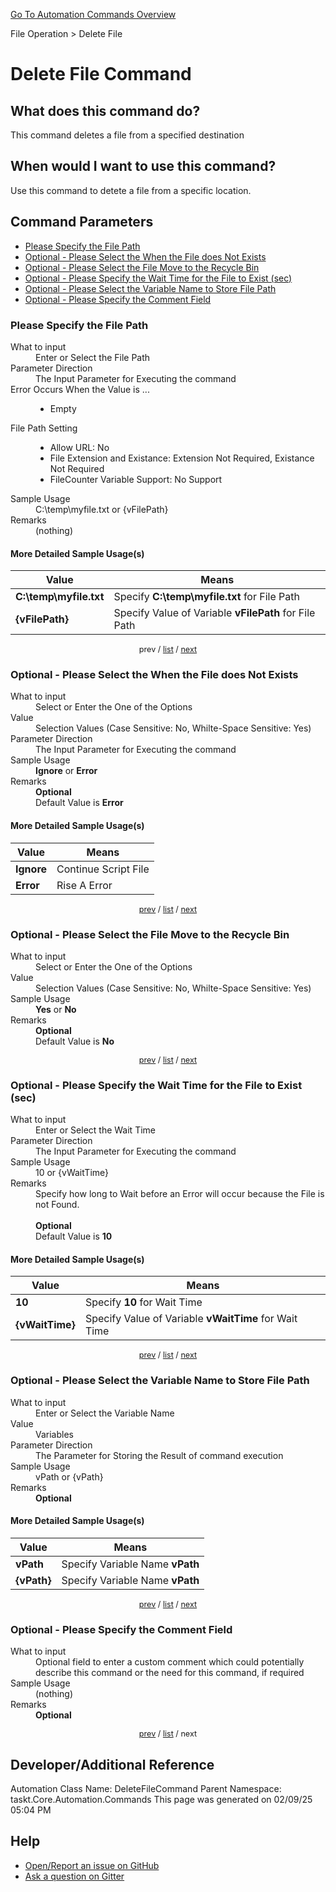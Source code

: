 <!--TITLE: Delete File Command -->
<!-- SUBTITLE: a command in the File Operation group. -->
[Go To Automation Commands Overview](/automation-commands.md)


File Operation &gt; Delete File


# Delete File Command


## What does this command do?
This command deletes a file from a specified destination


## When would I want to use this command?
Use this command to detete a file from a specific location.


<a id="param_list"></a>
## Command Parameters
- [Please Specify the File Path](#param_0)
- [Optional - Please Select the When the File does Not Exists](#param_1)
- [Optional - Please Select the File Move to the Recycle Bin](#param_2)
- [Optional - Please Specify the Wait Time for the File to Exist (sec)](#param_3)
- [Optional - Please Select the Variable Name to Store File Path](#param_4)
- [Optional - Please Specify the Comment Field](#param_5)


<a id="param_0"></a>
### Please Specify the File Path


<dl>
<dt>What to input</dt><dd>Enter or Select the File Path</dd>
<dt>Parameter Direction</dt><dd>The Input Parameter for Executing the command</dd>
<dt>Error Occurs When the Value is ...</dt><dd><ul>
<li>Empty</li>
</ul></dd>
<dt>File Path Setting</dt><dd><ul><li>Allow URL: No</li><li>File Extension and Existance: Extension <string>Not</string> Required, Existance <string>Not</string> Required</li><li>FileCounter Variable Support: No Support</li></ul></dd>
<dt>Sample Usage</dt><dd>C:\temp\myfile.txt or {vFilePath}</dd>
<dt>Remarks</dt><dd>(nothing)</dd>
</dl>




#### More Detailed Sample Usage(s)
| Value | Means |
|---|---|
| <strong>C:\temp\myfile.txt</strong> | Specify **C:\temp\myfile.txt** for File Path |
| <strong>{vFilePath}</strong> | Specify Value of Variable **vFilePath** for File Path |


<div style="font-size: 90%; text-align: center">


prev / [list](#param_list) / [next](#param_1)


</div>


<a id="param_1"></a>
### Optional - Please Select the When the File does Not Exists


<dl>
<dt>What to input</dt><dd>Select or Enter the One of the Options</dd>
<dt>Value</dt><dd>Selection Values (Case Sensitive: No, Whilte-Space Sensitive: Yes)</dd>
<dt>Parameter Direction</dt><dd>The Input Parameter for Executing the command</dd>
<dt>Sample Usage</dt><dd><strong>Ignore</strong> or  <strong>Error</strong></dd>
<dt>Remarks</dt><dd><strong>Optional</strong><br>Default Value is <strong>Error</strong></dd>
</dl>




#### More Detailed Sample Usage(s)
| Value | Means |
|---|---|
| <strong>Ignore</strong> | Continue Script File |
| <strong>Error</strong> | Rise A Error |


<div style="font-size: 90%; text-align: center">


[prev](#param_1) / [list](#param_list) / [next](#param_2)


</div>


<a id="param_2"></a>
### Optional - Please Select the File Move to the Recycle Bin


<dl>
<dt>What to input</dt><dd>Select or Enter the One of the Options</dd>
<dt>Value</dt><dd>Selection Values (Case Sensitive: No, Whilte-Space Sensitive: Yes)</dd>
<dt>Sample Usage</dt><dd><strong>Yes</strong> or  <strong>No</strong></dd>
<dt>Remarks</dt><dd><strong>Optional</strong><br>Default Value is <strong>No</strong></dd>
</dl>




<div style="font-size: 90%; text-align: center">


[prev](#param_2) / [list](#param_list) / [next](#param_3)


</div>


<a id="param_3"></a>
### Optional - Please Specify the Wait Time for the File to Exist (sec)


<dl>
<dt>What to input</dt><dd>Enter or Select the Wait Time</dd>
<dt>Parameter Direction</dt><dd>The Input Parameter for Executing the command</dd>
<dt>Sample Usage</dt><dd>10 or {vWaitTime}</dd>
<dt>Remarks</dt><dd>Specify how long to Wait before an Error will occur because the File is not Found.<br><br>
<strong>Optional</strong><br>Default Value is <strong>10</strong></dd>
</dl>




#### More Detailed Sample Usage(s)
| Value | Means |
|---|---|
| <strong>10</strong> | Specify **10** for Wait Time |
| <strong>{vWaitTime}</strong> | Specify Value of Variable **vWaitTime** for Wait Time |


<div style="font-size: 90%; text-align: center">


[prev](#param_3) / [list](#param_list) / [next](#param_4)


</div>


<a id="param_4"></a>
### Optional - Please Select the Variable Name to Store File Path


<dl>
<dt>What to input</dt><dd>Enter or Select the Variable Name</dd>
<dt>Value</dt><dd>Variables</dd>
<dt>Parameter Direction</dt><dd>The Parameter for Storing the Result of command execution</dd>
<dt>Sample Usage</dt><dd>vPath or {vPath}</dd>
<dt>Remarks</dt><dd><strong>Optional</strong><br></dd>
</dl>




#### More Detailed Sample Usage(s)
| Value | Means |
|---|---|
| <strong>vPath</strong> | Specify Variable Name **vPath** |
| <strong>{vPath}</strong> | Specify Variable Name **vPath** |


<div style="font-size: 90%; text-align: center">


[prev](#param_4) / [list](#param_list) / [next](#param_5)


</div>


<a id="param_5"></a>
### Optional - Please Specify the Comment Field


<dl>
<dt>What to input</dt><dd>Optional field to enter a custom comment which could potentially describe this command or the need for this command, if required</dd>
<dt>Sample Usage</dt><dd>(nothing)</dd>
<dt>Remarks</dt><dd><strong>Optional</strong><br></dd>
</dl>




<div style="font-size: 90%; text-align: center">


[prev](#param_5) / [list](#param_list) / next


</div>


## Developer/Additional Reference
Automation Class Name: DeleteFileCommand
Parent Namespace: taskt.Core.Automation.Commands
This page was generated on 02/09/25 05:04 PM


## Help
- [Open/Report an issue on GitHub](https://github.com/rcktrncn/taskt/issues/new)
- [Ask a question on Gitter](https://gitter.im/taskt-rpa/Lobby)

